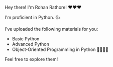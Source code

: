 Hey there! I'm Rohan Rathore! ❤️❤️❤️

I'm proficient in Python. 👍

I've uploaded the following materials for you:

- Basic Python
- Advanced Python
- Object-Oriented Programming in Python 🤷‍♀️🤷‍♀️
  
Feel free to explore them!
